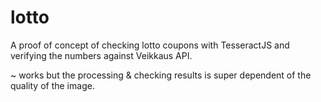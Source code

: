 # lotto

A proof of concept of checking lotto coupons with TesseractJS and verifying the numbers against Veikkaus API.

~ works but the processing & checking results is super dependent of the quality of the image.
